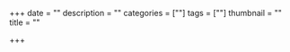 +++
date = ""
description = ""
categories = [""]
tags = [""]
thumbnail = ""
title = ""

+++



<!--more-->


